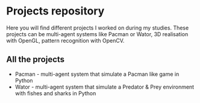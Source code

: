 # Projects repository
Here you will find different projects I worked on during my studies.
These projects can be multi-agent systems like Pacman or Wator, 3D realisation with OpenGL, pattern recognition with OpenCV.

## All the projects
* Pacman - multi-agent system that simulate a Pacman like game in Python
* Wator - multi-agent system that simulate a Predator & Prey environment with fishes and sharks in Python
